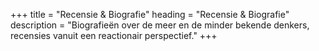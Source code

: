+++
title       = "Recensie & Biografie"
heading     = "Recensie & Biografie"
description = "Biografieën over de meer en de minder bekende denkers, recensies vanuit een reactionair perspectief."
+++
